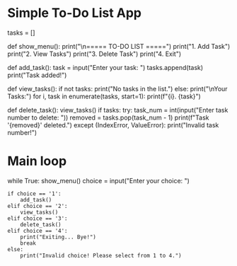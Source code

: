 
# Simple To-Do List App

tasks = []

def show_menu():
    print("\n===== TO-DO LIST =====")
    print("1. Add Task")
    print("2. View Tasks")
    print("3. Delete Task")
    print("4. Exit")

def add_task():
    task = input("Enter your task: ")
    tasks.append(task)
    print("Task added!")

def view_tasks():
    if not tasks:
        print("No tasks in the list.")
    else:
        print("\nYour Tasks:")
        for i, task in enumerate(tasks, start=1):
            print(f"{i}. {task}")

def delete_task():
    view_tasks()
    if tasks:
        try:
            task_num = int(input("Enter task number to delete: "))
            removed = tasks.pop(task_num - 1)
            print(f"Task '{removed}' deleted.")
        except (IndexError, ValueError):
            print("Invalid task number!")

# Main loop
while True:
    show_menu()
    choice = input("Enter your choice: ")
    
    if choice == '1':
        add_task()
    elif choice == '2':
        view_tasks()
    elif choice == '3':
        delete_task()
    elif choice == '4':
        print("Exiting... Bye!")
        break
    else:
        print("Invalid choice! Please select from 1 to 4.")